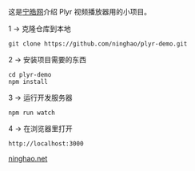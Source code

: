这是[宁皓网](http://ninghao.net)介绍 Plyr 视频播放器用的小项目。

1 → 克隆仓库到本地
```
git clone https://github.com/ninghao/plyr-demo.git
```
2 → 安装项目需要的东西
```
cd plyr-demo
npm install
```
3 → 运行开发服务器
```
npm run watch
```
4 → 在浏览器里打开
```
http://localhost:3000
```
[ninghao.net](http://ninghao.net)
